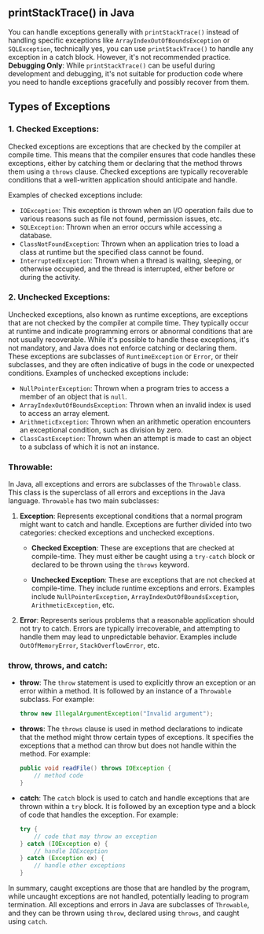 ## printStackTrace() in Java

You can handle exceptions generally with `printStackTrace()` instead of handling specific exceptions like `ArrayIndexOutOfBoundsException` or `SQLException`, technically yes, you can use `printStackTrace()` to handle any exception in a catch block. However, it's not recommended practice.
**Debugging Only**: While `printStackTrace()` can be useful during development and debugging, it's not suitable for production code where you need to handle exceptions gracefully and possibly recover from them.

## Types of Exceptions

### 1. Checked Exceptions:
Checked exceptions are exceptions that are checked by the compiler at compile time. This means that the compiler ensures that code handles these exceptions, either by catching them or declaring that the method throws them using a `throws` clause. Checked exceptions are typically recoverable conditions that a well-written application should anticipate and handle.

Examples of checked exceptions include:

- `IOException`: This exception is thrown when an I/O operation fails due to various reasons such as file not found, permission issues, etc.
- `SQLException`: Thrown when an error occurs while accessing a database.
- `ClassNotFoundException`: Thrown when an application tries to load a class at runtime but the specified class cannot be found.
- `InterruptedException`: Thrown when a thread is waiting, sleeping, or otherwise occupied, and the thread is interrupted, either before or during the activity.

### 2. Unchecked Exceptions:
Unchecked exceptions, also known as runtime exceptions, are exceptions that are not checked by the compiler at compile time. They typically occur at runtime and indicate programming errors or abnormal conditions that are not usually recoverable. While it's possible to handle these exceptions, it's not mandatory, and Java does not enforce catching or declaring them.
These exceptions are subclasses of `RuntimeException` or `Error`, or their subclasses, and they are often indicative of bugs in the code or unexpected conditions.
Examples of unchecked exceptions include:

- `NullPointerException`: Thrown when a program tries to access a member of an object that is `null`.
- `ArrayIndexOutOfBoundsException`: Thrown when an invalid index is used to access an array element.
- `ArithmeticException`: Thrown when an arithmetic operation encounters an exceptional condition, such as division by zero.
- `ClassCastException`: Thrown when an attempt is made to cast an object to a subclass of which it is not an instance.


### Throwable:

In Java, all exceptions and errors are subclasses of the `Throwable` class. This class is the superclass of all errors and exceptions in the Java language. `Throwable` has two main subclasses:

1. **Exception**: Represents exceptional conditions that a normal program might want to catch and handle. Exceptions are further divided into two categories: checked exceptions and unchecked exceptions.

   - **Checked Exception**: These are exceptions that are checked at compile-time. They must either be caught using a `try-catch` block or declared to be thrown using the `throws` keyword.
   
   - **Unchecked Exception**: These are exceptions that are not checked at compile-time. They include runtime exceptions and errors. Examples include `NullPointerException`, `ArrayIndexOutOfBoundsException`, `ArithmeticException`, etc.

2. **Error**: Represents serious problems that a reasonable application should not try to catch. Errors are typically irrecoverable, and attempting to handle them may lead to unpredictable behavior. Examples include `OutOfMemoryError`, `StackOverflowError`, etc.

### throw, throws, and catch:

- **throw**: The `throw` statement is used to explicitly throw an exception or an error within a method. It is followed by an instance of a `Throwable` subclass. For example:
  ```java
  throw new IllegalArgumentException("Invalid argument");
  ```

- **throws**: The `throws` clause is used in method declarations to indicate that the method might throw certain types of exceptions. It specifies the exceptions that a method can throw but does not handle within the method. For example:
  ```java
  public void readFile() throws IOException {
      // method code
  }
  ```

- **catch**: The `catch` block is used to catch and handle exceptions that are thrown within a `try` block. It is followed by an exception type and a block of code that handles the exception. For example:
  ```java
  try {
      // code that may throw an exception
  } catch (IOException e) {
      // handle IOException
  } catch (Exception ex) {
      // handle other exceptions
  }
  ```

In summary, caught exceptions are those that are handled by the program, while uncaught exceptions are not handled, potentially leading to program termination. All exceptions and errors in Java are subclasses of `Throwable`, and they can be thrown using `throw`, declared using `throws`, and caught using `catch`.
